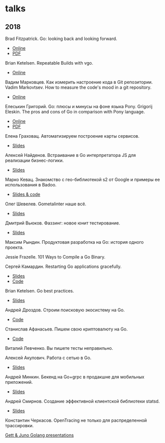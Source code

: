 # talks

## 2018

Brad Fitzpatrick. Go: looking back and looking forward.
  - [Online](https://docs.google.com/presentation/d/1DmyTABhGLvN0m2uHktvkP_uXop6-Xy5HPNovjDKJ83g/edit)
  - [PDF](TODO)

Brian Ketelsen. Repeatable Builds with vgo.
  - [Online](https://talks.bjk.fyi/bketelsen/gcru18-vgo?WT.mc_id=techsummitdc-twitter-brketels/)

Вадим Марковцев. Как измерить настроение кода в Git репозитории.
Vadim Markovtsev. How to measure the code's mood in a git repository.
  - [Online](http://vmarkovtsev.github.io/gophercon-2018-moscow/#cover)

Елеськин Григорий. Go: плюсы и минусы на фоне языка Pony.
Grigorij Eleskin. The pros and cons of Go in comparison with Pony language.
  - [Online](https://talks.godoc.org/github.com/Nyarum/gopherconru-2018-talk/gophercon.slide)
  - [PDF](TODO)

Елена Граховац. Автоматизируем построение карты сервисов.
  - [Slides](https://github.com/rumyantseva/gophercon-ru-2018)

Алексей Найденов. Встраивание в Go интерпретатора JS для реализации бизнес-логики.
  - [Slides](https://github.com/growler/gophercon-russia-2018-talk)

Марко Кевац. Знакомство с гео-библиотекой s2 от Google и примеры ее использования в Badoo.
  - [Slides & code](https://github.com/mkevac/gophercon-russia-2018)

Олег Шевелев. Gometalinter наше всё.
  - [Slides](https://vk.com/doc4388072_461711848)

Дмитрий Вьюков. Фаззинг: новое юнит тестирование.
  - [Slides](https://go-talks.appspot.com/github.com/dvyukov/go-fuzz/slides/fuzzing.slide#1)

Максим Рындин. Продуктовая разработка на Go: история одного проекта.

Jessie Frazelle. 101 Ways to Compile a Go Binary.

Сергей Камардин. Restarting Go applications gracefully.
  - [Slides](https://github.com/gobwas/gracefultalk)
  - [Code](https://github.com/gobwas/graceful)

Brian Ketelsen. Go best practices.
  - [Slides](https://talks.bjk.fyi/bketelsen/gcru18-best#/)

Андрей Дроздов. Строим поисковую экосистему на Go.
  - [Code](https://github.com/Sulverus/gophercon)

Станислав Афанасьев. Пишем свою криптовалюту на Go.
  - [Code](https://github.com/superstas/gcoin)

Виталий Левченко. Вы пишете тесты неправильно.

Алексей Акулович. Работа с сетью в Go.
  - [Slides](https://ater.me/conf/gophercon.pdf)

Андрей Минкин. Бекенд на Go+grpc в продакшне для мобильных приложений.
  - [Slides](https://www.slideshare.net/maddevs/grpc-91167163)

Андрей Смирнов. Создание эффективной клиентской библиотеки statsd.
  - [Slides](https://github.com/smira/gopherconru2018)

Константин Черкасов. OpenTracing не только для распределенной трассировки.

[Gett & Juno Golang presentations](https://github.com/gtforge/gopher)
